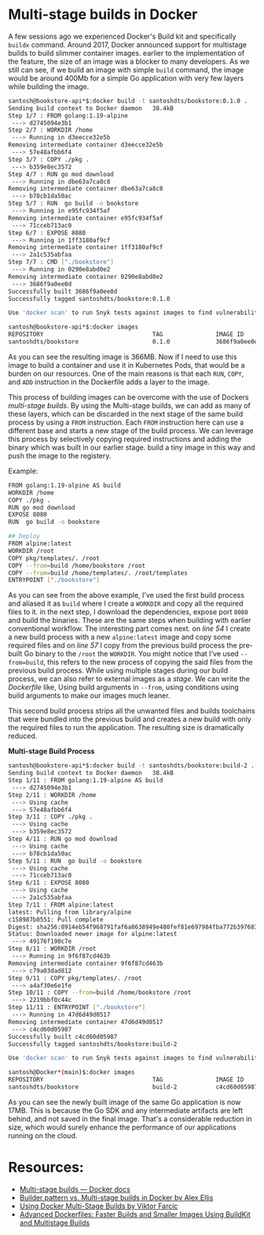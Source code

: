 # Multi-stage builds in Docker

A few sessions ago we experienced Docker's Build kit and specifically `buildx` command. Around 2017, Docker announced support for multistage builds to build slimmer container images. earlier to the implementation of the feature, the size of an image was a blocker to many developers. As we still can see, if we build an image with simple `build` command, the image would be around 400Mb for a simple Go application with very few layers while building the image.
```bash
santosh@bookstore-api*$:docker build -t santoshdts/bookstore:0.1.0 .
Sending build context to Docker daemon   38.4kB
Step 1/7 : FROM golang:1.19-alpine
 ---> d2745094e3b1
Step 2/7 : WORKDIR /home
 ---> Running in d3eecce32e5b
Removing intermediate container d3eecce32e5b
 ---> 57e48afbb6f4
Step 3/7 : COPY ./pkg .
 ---> b359e8ec3572
Step 4/7 : RUN go mod download
 ---> Running in dbe63a7ca8c8
Removing intermediate container dbe63a7ca8c8
 ---> b78cb1da50ac
Step 5/7 : RUN  go build -o bookstore
 ---> Running in e95fc934f5af
Removing intermediate container e95fc934f5af
 ---> 71cceb713ac0
Step 6/7 : EXPOSE 8080
 ---> Running in 1ff3180af9cf
Removing intermediate container 1ff3180af9cf
 ---> 2a1c535abfaa
Step 7/7 : CMD ["./bookstore"]
 ---> Running in 0290e8abd0e2
Removing intermediate container 0290e8abd0e2
 ---> 3686f9a0ee0d
Successfully built 3686f9a0ee0d
Successfully tagged santoshdts/bookstore:0.1.0

Use 'docker scan' to run Snyk tests against images to find vulnerabilities and learn how to fix them

santosh@bookstore-api*$:docker images
REPOSITORY                               TAG               IMAGE ID       CREATED          SIZE
santoshdts/bookstore                     0.1.0             3686f9a0ee0d   15 seconds ago   366MB
```
As you can see the resulting image is 366MB. Now if I need to use this image to build a container and use it in Kubernetes Pods, that would be a burden on our resources. One of the main reasons is that each `RUN`, `COPY`, and `ADD` instruction in the Dockerfile adds a layer to the image.

This process of building images can be overcome with the use of Dockers *multi-stage builds*. By using the Multi-stage builds, we can add as many of these layers, which can be discarded in the next stage of the same build process by using a `FROM`  instruction. Each `FROM` instruction here can use a different base and starts a new stage of the build process. We can leverage this process by selectively copying required instructions and adding the binary which was built in our earlier stage. build a tiny image in this way and push the image to the registery.

Example:
```bash
FROM golang:1.19-alpine AS build
WORKDIR /home
COPY ./pkg .
RUN go mod download
EXPOSE 8080
RUN  go build -o bookstore

## Deploy
FROM alpine:latest 
WORKDIR /root
COPY pkg/templates/. /root
COPY --from=build /home/bookstore /root
COPY --from=build /home/templates/. /root/templates
ENTRYPOINT ["./bookstore"]
```
As you can see from the above example, I've used the first build process and aliased it as `build` where I create a `WORKDIR` and copy all the required files to it. in the next step, I download the dependencies,  expose port `8080` and build the binaries. These are the same steps when building with earlier conventional workflow. The interesting part comes next. on *line 54* I create a new build process with a new `alpine:latest` image and copy some required files and on *line 57* I copy from the previous build process the pre-built Go binary to the `/root` the `WORKDIR`. You might notice that I've used `--from=build`, this refers to the new process of copying the said files from the previous build process. While using multiple stages during our build process, we can also refer to external images as a *stage*. We can write the *Dockerfile* like, Using build arguments in `‐‐from`, using conditions using build arguments to make our images much leaner.

 This second build process strips all the unwanted files and builds toolchains that were bundled into the previous build and creates a new build with only the required files to run the application. The resulting size is dramatically reduced.

**Multi-stage Build Process**
```bash
santosh@bookstore-api*$:docker build -t santoshdts/bookstore:build-2 . -f Dockerfile.multistage 
Sending build context to Docker daemon   38.4kB
Step 1/11 : FROM golang:1.19-alpine AS build
 ---> d2745094e3b1
Step 2/11 : WORKDIR /home
 ---> Using cache
 ---> 57e48afbb6f4
Step 3/11 : COPY ./pkg .
 ---> Using cache
 ---> b359e8ec3572
Step 4/11 : RUN go mod download
 ---> Using cache
 ---> b78cb1da50ac
Step 5/11 : RUN  go build -o bookstore
 ---> Using cache
 ---> 71cceb713ac0
Step 6/11 : EXPOSE 8080
 ---> Using cache
 ---> 2a1c535abfaa
Step 7/11 : FROM alpine:latest
latest: Pulling from library/alpine
c158987b0551: Pull complete 
Digest: sha256:8914eb54f968791faf6a8638949e480fef81e697984fba772b3976835194c6d4
Status: Downloaded newer image for alpine:latest
 ---> 49176f190c7e
Step 8/11 : WORKDIR /root
 ---> Running in 9f6f87cd463b
Removing intermediate container 9f6f87cd463b
 ---> c79a03dad812
Step 9/11 : COPY pkg/templates/. /root
 ---> a4af30e6e1fe
Step 10/11 : COPY --from=build /home/bookstore /root
 ---> 2219bbf0c44c
Step 11/11 : ENTRYPOINT ["./bookstore"]
 ---> Running in 47d6d49d0517
Removing intermediate container 47d6d49d0517
 ---> c4cd60d05987
Successfully built c4cd60d05987
Successfully tagged santoshdts/bookstore:build-2

Use 'docker scan' to run Snyk tests against images to find vulnerabilities and learn how to fix them
```

```bash
santosh@Docker*(main)$:docker images
REPOSITORY                               TAG               IMAGE ID       CREATED          SIZE
santoshdts/bookstore                     build-2           c4cd60d05987   13 minutes ago   17MB
```
As you can see the newly built image of the same Go application is now 17MB. This is because the Go SDK and any intermediate artifacts are left behind, and not saved in the final image. That's a considerable reduction in size, which would surely enhance the performance of our applications running on the cloud.

# Resources:
- [Multi-stage builds — Docker docs](https://docs.docker.com/build/building/multi-stage/)
- [Builder pattern vs. Multi-stage builds in Docker by Alex Ellis](https://blog.alexellis.io/mutli-stage-docker-builds/)
- [Using Docker Multi-Stage Builds by Viktor Farcic](https://youtu.be/zpkqNPwEzac)
- [Advanced Dockerfiles: Faster Builds and Smaller Images Using BuildKit and Multistage Builds](https://www.docker.com/blog/advanced-dockerfiles-faster-builds-and-smaller-images-using-buildkit-and-multistage-builds/)